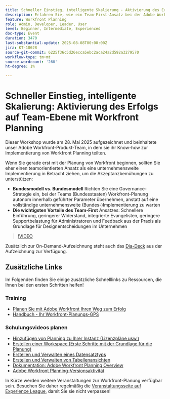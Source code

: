 ```yaml
---
title: Schneller Einstieg, intelligente Skalierung - Aktivierung des Erfolgs auf Team-Ebene mit Workfront Planning
description: Erfahren Sie, wie ein Team-First-Ansatz bei der Adobe Workfront-Planung die Akzeptanz beschleunigt, Widerstände reduziert und eine skalierbare Grundlage für den unternehmensweiten Erfolg schafft.
feature: Workfront Planning
role: Admin, Developer, Leader, User
level: Beginner, Intermediate, Experienced
doc-type: Event
duration: 3470
last-substantial-update: 2025-08-08T00:00:00Z
jira: KT-18628
source-git-commit: 6225f36c5d26ecca5ebc2aca24a2d592a3279570
workflow-type: tm+mt
source-wordcount: '260'
ht-degree: 1%

---
```



# Schneller Einstieg, intelligente Skalierung: Aktivierung des Erfolgs auf Team-Ebene mit Workfront Planning

Dieser Workshop wurde am 28. Mai 2025 aufgezeichnet und beinhaltete unser Adobe Workfront-Produkt-Team, in dem sie ihr Know-how zur Implementierung von Workfront Planning teilten. 

Wenn Sie gerade erst mit der Planung von Workfront beginnen, sollten Sie eher einen teamorientierten Ansatz als eine unternehmensweite Implementierung in Betracht ziehen, um die Akzeptanzbemühungen zu unterstützen: 

* **Bundesmodell vs. Bundesmodell** Richten Sie eine Governance-Strategie ein, bei der Teams (Bundesstaaten) Workfront-Planung autonom innerhalb geführter Parameter übernehmen, anstatt auf eine vollständige unternehmensweite (Bundes-)Implementierung zu warten  
* **Die wichtigsten Vorteile des Team-First** Ansatzes: Schnellere Einführung, geringerer Widerstand, integrierte Evangelisten, geringere Supportbelastung für Administratoren und Feedback aus der Praxis als Grundlage für Designentscheidungen im Unternehmen 

>[!VIDEO](https://video.tv.adobe.com/v/3469964/?learn=on&enablevpops)

Zusätzlich zur On-Demand-Aufzeichnung steht auch das [Dia-Deck](https://workfront-experience.s3.us-west-2.amazonaws.com/Training/Guides/Customer+Success+at+Scale/052825+-+Start+Fast,+Scale+Smart+Activating+Team-Level+Success+with+Workfront+Planning.pdf) aus der Aufzeichnung zur Verfügung.

## Zusätzliche Links

Im Folgenden finden Sie einige zusätzliche Schnelllinks zu Ressourcen, die Ihnen bei den ersten Schritten helfen! 

### Training

* [Planen Sie mit Adobe Workfront Ihren Weg zum Erfolg](https://experienceleaguecommunities.adobe.com/t5/workfront-discussions/event-follow-up-learn-chart-your-course-to-success-with-adobe/td-p/743077?profile.language=de)
* [Handbuch - Ihr Workfront-Planungs-GPS](https://workfront-experience.s3.us-west-2.amazonaws.com/Training/Guides/Customer+Success+at+Scale/Workfront+Planning+Guidebook.pdf)

### Schulungsvideos planen

* [Hinzufügen von Planning zu Ihrer Instanz (Lizenzpläne usw.)](https://experienceleague.adobe.com/de/docs/workfront-learn/tutorials-workfront/workfront-planning/add-planning-to-your-instance)
* [Erstellen einer Workspace (Erste Schritte mit der Grundlage für die Planung)](https://experienceleague.adobe.com/de/docs/workfront-learn/tutorials-workfront/workfront-planning/create-a-workspace)
* [Erstellen und Verwalten eines Datensatztyps](https://experienceleague.adobe.com/de/docs/workfront-learn/tutorials-workfront/workfront-planning/create-and-manage-a-record-type)
* [Erstellen und Verwalten von Tabellenansichten](https://experienceleague.adobe.com/de/docs/workfront-learn/tutorials-workfront/workfront-planning/create-and-manage-table-views)
* [Dokumentation: Adobe Workfront Planning Overview](https://experienceleague.adobe.com/de/docs/workfront/using/adobe-workfront-planning/adobe-workfront-planning-general-information/planning-overview)
* [Adobe Workfront Planning-Versionsaktivität](https://experienceleague.adobe.com/de/docs/workfront/using/product-announcements/product-releases/planning-release-activity/planning-release-activity-article-index)

In Kürze werden weitere Veranstaltungen zur Workfront-Planung verfügbar sein. Besuchen Sie daher regelmäßig die [Veranstaltungsseite auf Experience League](https://experienceleague.adobe.com/events/?lang=de&filters=Workfront), damit Sie sie nicht verpassen!


